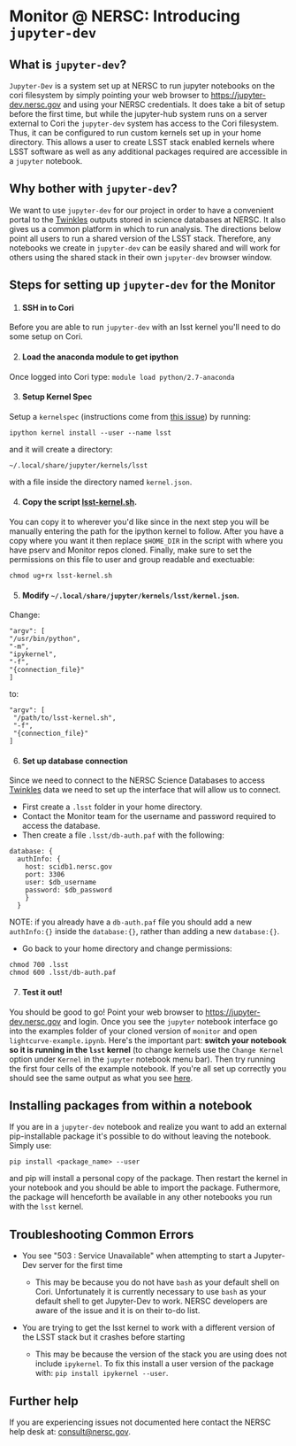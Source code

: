# Monitor @ NERSC: Introducing `jupyter-dev`

## What is `jupyter-dev`?
  `Jupyter-Dev` is a system set up at NERSC to run jupyter notebooks on the cori filesystem by simply pointing your web browser to https://jupyter-dev.nersc.gov and using your NERSC credentials. It does take a bit of setup before the first time, but while the jupyter-hub system runs on a server external to Cori the `jupyter-dev` system has access to the Cori filesystem. Thus, it can be configured to run custom kernels set up in your home directory. This allows a user to create LSST stack enabled kernels where LSST software as well as any additional packages required are accessible in a `jupyter` notebook.
  
## Why bother with `jupyter-dev`?
We want to use `jupyter-dev` for our project in order to have a convenient portal to the [Twinkles](https://github.com/LSSTDESC/Twinkles/blob/master/README.md) outputs stored in science databases at NERSC. It also gives us a common platform in which to run analysis. The directions below point all users to run a shared version of the LSST stack. Therefore, any notebooks we create in `jupyter-dev` can be easily shared and will work for others using the shared stack in their own `jupyter-dev` browser window.

## Steps for setting up `jupyter-dev` for the Monitor

1. #### SSH in to Cori

  Before you are able to run `jupyter-dev` with an lsst kernel you'll need to do some setup on Cori.

2. #### Load the anaconda module to get ipython

  Once logged into Cori type: `module load python/2.7-anaconda`

3. #### Setup Kernel Spec

  Setup a `kernelspec` (instructions come from [this issue](https://github.com/jupyterhub/jupyterhub/issues/847#issuecomment-267044166)) by running:
  
  `ipython kernel install --user --name lsst`
  
  and it will create a directory:
  
  `~/.local/share/jupyter/kernels/lsst`
  
  with a file inside the directory named `kernel.json`.
  
4. #### Copy the script [lsst-kernel.sh](lsst-kernel.sh).

 You can copy it to wherever you'd like since in the next step you will be manually entering the path for the ipython kernel to follow. After you have a copy where you want it then replace `$HOME_DIR` in the script with where you have pserv and Monitor repos cloned. Finally, make sure to set the permissions on this file to user and group readable and exectuable:
 
 `chmod ug+rx lsst-kernel.sh`

5. #### Modify `~/.local/share/jupyter/kernels/lsst/kernel.json`.

  Change:
  
  ```
 "argv": [
  "/usr/bin/python",
  "-m",
  "ipykernel",
  "-f",
  "{connection_file}"
 ]
 ```
 
 to:
 
 ```
 "argv": [
  "/path/to/lsst-kernel.sh",   
  "-f",   
  "{connection_file}" 
 ]
 ```
 
6. #### Set up database connection

  Since we need to connect to the NERSC Science Databases to access [Twinkles](https://github.com/LSSTDESC/Twinkles/blob/master/README.md) data we need to set up the interface that will allow us to connect.
  * First create a `.lsst` folder in your home directory.
  * Contact the Monitor team for the username and password required to access the database.
  * Then create a file `.lsst/db-auth.paf` with the following:
  ```
  database: {
    authInfo: {
      host: scidb1.nersc.gov
      port: 3306
      user: $db_username
      password: $db_password
      }
    }
  ```
  NOTE: if you already have a `db-auth.paf` file you should add a new `authInfo:{}` inside the `database:{}`, rather than adding a new `database:{}`.
   * Go back to your home directory and change permissions:
   ```
   chmod 700 .lsst
   chmod 600 .lsst/db-auth.paf
   ```
 
7. #### Test it out!

 You should be good to go! Point your web browser to https://jupyter-dev.nersc.gov and login. Once you see the `jupyter` notebook interface go into the examples folder of your cloned version of `monitor` and open `lightcurve-example.ipynb`. Here's the important part: **switch your notebook so it is running in the `lsst` kernel** (to change kernels use the `Change Kernel` option under `Kernel` in the `jupyter` notebook menu bar). Then try running the first four cells of the example notebook. If you're all set up correctly you should see the same output as what you see [here](../examples/lightcurve_example.ipynb).
 
## Installing packages from within a notebook
  If you are in a `jupyter-dev` notebook and realize you want to add an external pip-installable package it's possible to do without leaving the notebook. Simply use:
  ```
  pip install <package_name> --user
  ```
  and pip will install a personal copy of the package. Then restart the kernel in your notebook and you should be able to import the package. Futhermore, the package will henceforth be available in any other notebooks you run with the `lsst` kernel.
  
## Troubleshooting Common Errors

  - You see "503 : Service Unavailable" when attempting to start a Jupyter-Dev server for the first time
    - This may be because you do not have `bash` as your default shell on Cori. Unfortunately it is currently necessary to use `bash` as your default shell to get Jupyter-Dev to work. NERSC developers are aware of the issue and it is on their to-do list.
    
  - You are trying to get the lsst kernel to work with a different version of the LSST stack but it crashes before starting
    - This may be because the version of the stack you are using does not include `ipykernel`. To fix this install a user version of the package with: `pip install ipykernel --user`.
    
## Further help

  If you are experiencing issues not documented here contact the NERSC help desk at: consult@nersc.gov.

